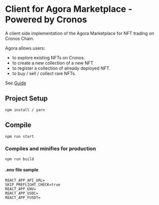# Client for Agora Marketplace - Powered by Cronos

A client side implementation of the Agora Marketplace for NFT trading on Cronos Chain.

Agora allows users: 
- to explore existing NFTs on Cronos.
- to create a new collection of a new NFT
- to register a collection of already deployed NFT.
- to buy / sell / collect rare NFTs.

See [Guide](https://docs.agoracro.com)

## Project Setup
```
npm install / yarn
```

## Compile
```
npm run start
```

### Compiles and minifies for production
```
npm run build
```

#### .env file sample
```
REACT_APP_API_URL=
SKIP_PREFLIGHT_CHECK=true
REACT_APP_ENV=
REACT_APP_USDC=
REACT_APP_FUSDT=
```
